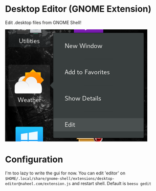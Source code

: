 # Desktop Editor (GNOME Extension)
Edit .desktop files from GNOME Shell!

![screenshot](screenshot.png)

# Configuration
I'm too lazy to write the gui for now. You can edit 'editor' on
`$HOME/.local/share/gnome-shell/extensions/desktop-editor@naheel.com/extension.js` and restart shell. Default is `beesu gedit`
